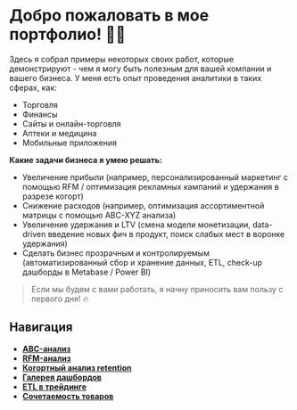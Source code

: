 # Добро пожаловать в мое портфолио! 👋🏻

Здесь я собрал примеры некоторых своих работ, которые демонстрируют - чем я могу быть полезным для вашей компании и вашего бизнеса. У меня есть опыт проведения аналитики в таких сферах, как:

* Торговля
* Финансы
* Сайты и онлайн-торговля
* Аптеки и медицина
* Мобильные приложения

**Какие задачи бизнеса я умею решать:**

* Увеличение прибыли (например, персонализированный маркетинг с помощью RFM / оптимизация рекламных кампаний и удержания в разрезе когорт)
* Снижение расходов (например, оптимизация ассортиментной матрицы с помощью ABC-XYZ анализа)
* Увеличение удержания и LTV (смена модели монетизации, data-driven введение новых фич в продукт, поиск слабых мест в воронке удержания)
* Сделать бизнес прозрачным и контролируемым (автоматизированный сбор и хранение данных, ETL, check-up дашборды в Metabase / Power BI)

> Если мы будем с вами работать, я начну приносить вам пользу с первого дня! 🔥

## Навигация

* [**ABC-анализ**](https://github.com/semen997/portfolio/tree/master/ABC-анализ)
* [**RFM-анализ**](https://github.com/semen997/portfolio/tree/master/RFM-анализ)
* [**Когортный анализ retention**](https://github.com/semen997/portfolio/tree/master/Когортный%20анализ%20retention)
* [**Галерея дашбордов**](https://github.com/semen997/portfolio/tree/master/Галерея%20дашбордов)
* [**ETL в трейдинге**](https://github.com/semen997/portfolio/tree/master/ETL%20в%20трейдинге)
* [**Сочетаемость товаров**](https://github.com/semen997/portfolio/tree/master/Сочетаемость%20товаров)